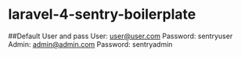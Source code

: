 laravel-4-sentry-boilerplate
============================

##Default User and pass
User: user@user.com Password: sentryuser
Admin: admin@admin.com Password: sentryadmin
